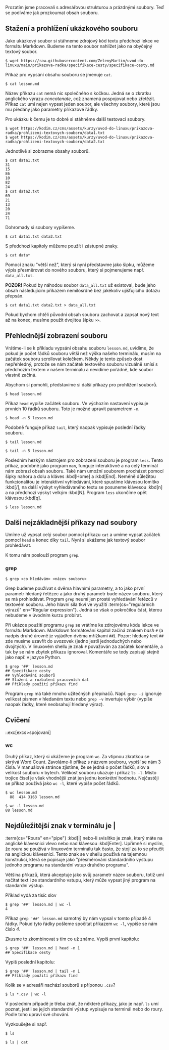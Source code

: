 Prozatím jsme pracovali s adresářovou strukturou a prázdnými soubory. Teď se podíváme jak prozkoumat obsah souboru.

## Stažení a prohlížení ukázkového souboru
Jako ukázkový soubor si stáhneme zdrojový kód textu předchozí lekce ve formátu Markdown. Budeme na tento soubor nahlížet jako na obyčejný textový soubor.

```shell
$ wget https://raw.githubusercontent.com/ZelenyMartin/uvod-do-linuxu/main/prikazova-radka/specifikace-cesty/specifikace-cesty.md
```

Příkaz pro vypsání obsahu souboru se jmenuje `cat`.

```shell
$ cat lesson.md
```

Název příkazu `cat` nemá nic společného s kočkou. Jedná se o zkratku anglického výrazu _concatenate_, což znamená pospojovat nebo zřetězit. Příkaz `cat` umí nejen vypsat jeden soubor, ale všechny soubory, které jsou mu předány jako parametry příkazové řádky.

Pro ukázku k čemu je to dobré si stáhněme další testovací soubory.

```shell
$ wget https://kodim.cz/cms/assets/kurzy/uvod-do-linuxu/prikazova-radka/prohlizeni-textovych-souboru/data1.txt
$ wget https://kodim.cz/cms/assets/kurzy/uvod-do-linuxu/prikazova-radka/prohlizeni-textovych-souboru/data2.txt
```

Jednotlivě si zobrazme obsahy souborů.

```shell
$ cat data1.txt
31
15
86
10
82
24
$ cat data2.txt
69
21
13
20
24
71
```

Dohromady si soubory vypíšeme.

```shell
$ cat data1.txt data2.txt
```

S předchozí kapitoly můžeme použít i zástupné znaky.

```shell
$ cat data*
```

Pomocí znaku "větší než", který si nyní představme jako šipku, můžeme výpis přesměrovat do nového souboru, který si pojmenujeme např. `data_all.txt`.

**POZOR!** Pokud by náhodou soubor `data_all.txt` už existoval, bude jeho obsah následujícím příkazem nemilosrdně bez jakékoliv ujišťujícího dotazu přepsán.

```shell
$ cat data1.txt data2.txt > data_all.txt
```

Pokud bychom chtěli původní obsah souboru zachovat a zapsat nový text až na konec, musíme použít dvojitou šipku `>>`.


## Přehlednější zobrazení souboru

Vrátíme-li se k příkladu vypsání obsahu souboru `lesson.md`, uvidíme, že pokud je počet řádků souboru větší než výška našeho terminálu, musím na začátek souboru scrollovat kolečkem. Někdy je tento způsob dost nepřehledný, protože se nám začátek textového souboru vizuálně smísí s předchozím textem v našem terminálu a nevidíme pořádně, kde soubor vlastně začíná.

Abychom si pomohli, představíme si další příkazy pro prohlížení souborů.

```shell
$ head lesson.md
```

Příkaz `head` vypíše začátek souboru. Ve výchozím nastavení vypisuje prvních 10 řádků souboru. Toto je možné upravit parametrem `-n`.

```shell
$ head -n 5 lesson.md
```

Podobně funguje příkaz `tail`, který naopak vypisuje poslední řádky souboru.


```shell
$ tail lesson.md
```

```shell
$ tail -n 5 lesson.md
```

Posledním hezkým nástrojem pro zobrazení souboru je program `less`. Tento příkaz, podobně jako program `man`, funguje interaktivně a na celý terminál nám zobrazí obsah souboru. Také nám umožní souborem procházet pomocí šipky nahoru a dolu a kláves :kbd[Home] a :kbd[End]. Neméně důležitou funkcionalitou je interaktivní vyhledávání, které spustíme klávesou lomítko :kbd[/], na další výskyt vyhledávaného textu se posuneme klávesou :kbd[n] a na předchozí výskyt velkým :kbd[N]. Program `less` ukončíme opět klávesou :kbd[q].

```shell
$ less lesson.md
```

## Další nejzákladnější příkazy nad soubory

Umíme už vypsat celý soubor pomocí příkazu `cat` a umíme vypsat začátek pomocí `head` a konec díky `tail`. Nyní si ukážeme jak textový soubor prohledávat.

K tomu nám poslouží program `grep`.

### grep

```shell
$ grep <co hledávám> <název souboru>
```

Grep budeme používat s dvěma hlavními parametry, a to jako první parametr hledaný řetězec a jako druhý parametr bude název souboru, který se má prohledávat. Program `grep` neumí jen prosté vyhledávání řetězců v textovém souboru. Jeho hlavní síla tkví ve využití :term{cs="regulárních výrazů" en="Regular expression"}. Jedná se však o pokročilou část, kterou nebudeme v úvodním kurzu probírat.

Při ukázce použití programu `grep` se vrátíme ke zdrojovému kódu lekce ve formátu Markdown. Markdown formátování kapitol začíná znakem _hash_ `#` (a nadpis druhé úrovně je vyjádřen dvěma mřížkami `##`). Pozor: hledaný text `##` zde musíme uzavřít do uvozovek (jedno jestli jednoduchých nebo dvojitých). V linuxovém shellu je znak `#` považován za začátek komentáře, a tak by se nám zbytek příkazu ignoroval. Komentáře se tedy zapisují stejně jako např. v jazyce Python.

```shell
$ grep '##' lesson.md
## Specifikace cesty
## Vyhledávání souborů
## Stažení a rozbalení pracovních dat
## Příklady použití příkazu find
```

Program `grep` má také mnoho užitečných přepínačů. Např. `grep -i` ignoruje velikost písmen v hledaném textu nebo `grep -v` invertuje výběr (vypíše naopak řádky, které neobsahují hledaný výraz).

## Cvičení
::exc[excs>spojovani]

### wc

Druhý příkaz, který si ukážeme je program `wc`. Za vtipnou zkratkou se skrývá Word Count. Zavoláme-li příkaz s názvem souboru, vypíší se nám 3 čísla. V manuálové stránce zjistíme, že se jedná o počet řádků, slov a velikost souboru v bytech. Velikost souboru ukazuje i příkaz `ls -l`. Místo trojice čísel je však vhodnější znát jen jednu konkrétní hodnotu. Nejčastěji se příkaz používá jako `wc -l`, které vypíše počet řádků.

```shell
$ wc lesson.md
  88  414 3163 lesson.md
```

```shell
$ wc -l lesson.md
88 lesson.md
```

## Nejdůležitější znak v terminálu je |

:term{cs="Roura" en="pipe"} :kbd[|] nebo-li svislítko je znak, který máte na anglické klávesnici vlevo nebo nad klávesou :kbd[Enter]. Upřímně si myslím, že roura se používá v linuxovém terminálu tak často, že stojí za to se přeučit na anglickou klávesnici. Tento znak se v shellu používá na tajemnou konstrukci, která se popisuje jako "přesměrování standardního výstupu jednoho programu na standardní vstup druhého programu".

Většina příkazů, která akceptuje jako svůj parametr název souboru, totiž umí načítat text i ze standardního vstupu, který může vypsat jiný program na standardní výstup.

Příklad vydá za tisíc slov

```shell
$ grep '##' lesson.md | wc -l
4
```

Příkaz `grep '##' lesson.md` samotný by nám vypsal v tomto případě 4 řádky. Pokud tyto řádky pošleme spočítat příkazem `wc -l`, vypíše se nám číslo _4_.

Zkusme to zkombinovat s tím co už známe. Vypiš první kapitolu:

```shell
$ grep '##' lesson.md | head -n 1
## Specifikace cesty
```

Vypiš poslední kapitolu:

```shell
$ grep '##' lesson.md | tail -n 1
## Příklady použití příkazu find
```

Kolik se v adresáři nachází souborů s příponou `.csv`?

```shell
$ ls *.csv | wc -l
```

V posledním případě je třeba znát, že některé příkazy, jako je např. `ls` umí poznat, jestli se jejich standardní výstup vypisuje na terminál nebo do roury. Podle toho upraví své chování.

Vyzkoušejte si např.

```shell
$ ls
```

```shell
$ ls | cat
```
